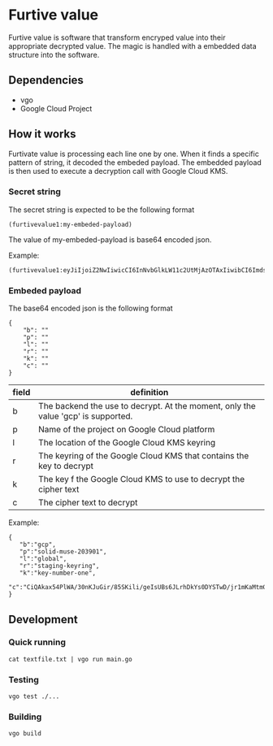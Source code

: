 # Furtive value

Furtive value is software that transform encryped value into their appropriate decrypted value.
The magic is handled with a embedded data structure into the software.

## Dependencies

* vgo
* Google Cloud Project

## How it works

Furtivate value is processing each line one by one.
When it finds a specific pattern of string, it decoded the embeded payload.
The embedded payload is then used to execute a decryption call with Google Cloud KMS.

### Secret string

The secret string is expected to be the following format

```
(furtivevalue1:my-embeded-payload)
```

The value of my-embeded-payload is base64 encoded json.

Example:

```
(furtivevalue1:eyJiIjoiZ2NwIiwicCI6InNvbGlkLW11c2UtMjAzOTAxIiwibCI6Imdsb2JhbCIsInIiOiJzdGFnaW5nLWtleXJpbmciLCJrIjoia2V5LW51bWJlci1vbmUiLCJjIjoiQ2lRQWtheDU0UGxXQS8zMG5LSnVHaXIvODVTS2lsaS9nZUlzVUJzNkpMcmhEa1lzMERZU1R3RC9qcjFtS2FNdG1HdFhpTVMzVzd2N3ZrUVBHYTVlbitLY3pQSGt5a2hocG9aRHFWYm4vWUNxalc2QWRsMThvbFpyVm9hRmtubWUzVzYzYWlWN2tYVCtveE5uYXpwZ0t4dmlhWGpMS0cwPSJ9)
```



### Embeded payload

The base64 encoded json is the following format

```
{
    "b": "" 
    "p": ""
    "l": ""
    "r": ""
    "k": ""
    "c": ""
}
```

field | definition
 ------------------|------------------
b | The backend the use to decrypt. At the moment, only the value 'gcp' is supported.
p | Name of the project on Google Cloud platform
l | The location of the Google Cloud KMS keyring
r | The keyring of the Google Cloud KMS that contains the key to decrypt
k | The key f the Google Cloud KMS to use to decrypt the cipher text
c | The cipher text to decrypt

Example:
```
{
   "b":"gcp",
   "p":"solid-muse-203901",
   "l":"global",
   "r":"staging-keyring",
   "k":"key-number-one",
   "c":"CiQAkax54PlWA/30nKJuGir/85SKili/geIsUBs6JLrhDkYs0DYSTwD/jr1mKaMtmGtXiMS3W7v7vkQPGa5en+KczPHkykhhpoZDqVbn/YCqjW6Adl18olZrVoaFknme3W63aiV7kXT+oxNnazpgKxviaXjLKG0="
}
```

## Development

### Quick running 

```
cat textfile.txt | vgo run main.go
```

### Testing

```
vgo test ./...
```

### Building

```
vgo build
```